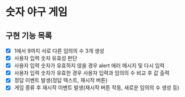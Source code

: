 # 숫자 야구 게임

## 구현 기능 목록

- [x] 1에서 9까지 서로 다른 임의의 수 3개 생성
- [x] 사용자 입력 숫자 유효성 판단
- [x] 사용자 입력 숫자가 유효하지 않을 경우 alert 에러 메시지 및 다시 입력
- [x] 사용자 입력 숫자가 유효한 경우 사용자 입력과 임의의 수 비교 후 값 출력
- [x] 정답 이벤트 발생(정답 텍스트, 재시작 버튼)
- [x] 게임 종류 후 재시작 이벤트 발생(재시작 버튼 작동, 새로운 임의의 수 생성 등)
